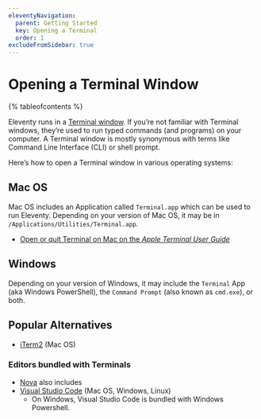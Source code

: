 ```yaml
---
eleventyNavigation:
  parent: Getting Started
  key: Opening a Terminal
  order: 1
excludeFromSidebar: true
---
```

# Opening a Terminal Window

{% tableofcontents %}

Eleventy runs in a [Terminal window](https://en.wikipedia.org/wiki/Terminal_emulator). If you’re not familiar with Terminal windows, they’re used to run typed commands (and programs) on your computer.  A Terminal window is mostly synonymous with terms like Command Line Interface (CLI) or shell prompt.

Here’s how to open a Terminal window in various operating systems:

## Mac OS

Mac OS includes an Application called `Terminal.app` which can be used to run Eleventy. Depending on your version of Mac OS, it may be in `/Applications/Utilities/Terminal.app`.

* [Open or quit Terminal on Mac on the _Apple Terminal User Guide_](https://support.apple.com/guide/terminal/open-or-quit-terminal-apd5265185d-f365-44cb-8b09-71a064a42125/mac)

## Windows

Depending on your version of Windows, it may include the `Terminal` App (aka Windows PowerShell), the `Command Prompt` (also known as `cmd.exe`), or both.

## Popular Alternatives

* [iTerm2](https://iterm2.com/) (Mac OS)

### Editors bundled with Terminals

* [Nova](https://nova.app/) also includes
* [Visual Studio Code](https://code.visualstudio.com/) (Mac OS, Windows, Linux)
  * On Windows, Visual Studio Code is bundled with Windows Powershell.